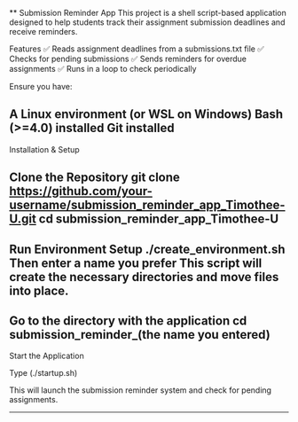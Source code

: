 ** Submission Reminder App
This project is a shell script-based application designed to help students track their assignment submission deadlines and receive reminders.

Features
✅ Reads assignment deadlines from a submissions.txt file
✅ Checks for pending submissions
✅ Sends reminders for overdue assignments
✅ Runs in a loop to check periodically

Ensure you have:

A Linux environment (or WSL on Windows)
Bash (>=4.0) installed
Git installed
----------
Installation & Setup

Clone the Repository
git clone https://github.com/your-username/submission_reminder_app_Timothee-U.git
cd submission_reminder_app_Timothee-U
----------
Run Environment Setup
./create_environment.sh
Then enter a name you prefer
This script will create the necessary directories and move files into place.
-----------
Go to the directory with the application
cd submission_reminder_(the name you entered)
-----------
Start the Application

Type (./startup.sh)

This will launch the submission reminder system and check for pending assignments.
**************
